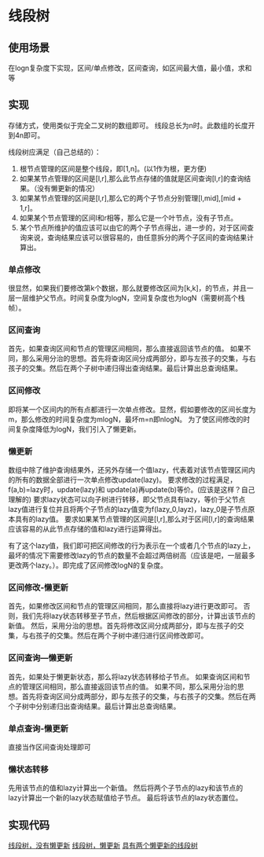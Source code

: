 # 线段树

## 使用场景

在logn复杂度下实现，区间/单点修改，区间查询，如区间最大值，最小值，求和等

## 实现

存储方式，使用类似于完全二叉树的数组即可。
线段总长为n时。此数组的长度开到4n即可。

线段树应满足（自己总结的）：
1. 根节点管理的区间是整个线段，即[1,n]。(以1作为根，更方便)
2. 如果某节点管理的区间是[l,r],那么此节点存储的值就是区间查询[l,r]的查询结果。（没有懒更新的情况）
3. 如果某节点管理的区间是[l,r],那么它的两个子节点分别管理[l,mid],[mid + 1,r]。
4. 如果某个节点管理的区间l和r相等，那么它是一个叶节点，没有子节点。
5. 某个节点所维护的值应该可以由它的两个子节点得出，进一步的，对于区间查询来说，查询结果应该可以很容易的，由任意拆分的两个子区间的查询结果计算出。

### 单点修改

很显然，如果我们要修改第k个数据，那么就要修改区间为[k,k]，的节点，并且一层一层维护父节点。时间复杂度为logN，空间复杂度也为logN（需要树高个栈帧）。

### 区间查询

首先，如果查询区间和节点的管理区间相同，那么直接返回该节点的值。
如果不同，那么采用分治的思想。首先将查询区间分成两部分，即与左孩子的交集，与右孩子的交集。然后在两个子树中递归得出查询结果。最后计算出总查询结果。

### 区间修改

即将某一个区间内的所有点都进行一次单点修改。显然，假如要修改的区间长度为m，那么修改的时间复杂度为mlogN，最坏m=n即nlogN。
为了使区间修改的时间复杂度降低为logN，我们引入了懒更新。

### 懒更新

数组中除了维护查询结果外，还另外存储一个值lazy，代表着对该节点管理区间内的所有的数据全部进行一次单点修改update(lazy)。
要求修改的过程满足，f(a,b)=lazy时，update(lazy)和 update(a)再update(b)等价。(应该是这样？自己理解的)
要求lazy状态可以向子树进行转移，即父节点具有lazy，等价于父节点lazy值进行复位并且将两个子节点的lazy值变为f(lazy_0,layz)，lazy_0是子节点原本具有的lazy值。
要求如果某节点管理的区间是[l,r],那么对于区间[l,r]的查询结果应该容易的从此节点存储的值和lazy进行运算得出。

有了这个lazy值，我们即可把区间修改的行为表示在一个或者几个节点的lazy上，最坏的情况下需要修改lazy的节点的数量不会超过两倍树高（应该是吧，一层最多更改两个lazy。）。即完成了区间修改logN的复杂度。

### 区间修改-懒更新
首先，如果修改区间和节点的管理区间相同，那么直接将lazy进行更改即可。
否则，我们先将lazy状态转移至子节点，然后根据区间修改的部分，计算出该节点的新值。
然后，采用分治的思想。首先将修改区间分成两部分，即与左孩子的交集，与右孩子的交集。然后在两个子树中递归进行区间修改即可。

### 区间查询—懒更新
首先，如果处于懒更新状态，那么将lazy状态转移给子节点。
如果查询区间和节点的管理区间相同，那么直接返回该节点的值。
如果不同，那么采用分治的思想。首先将查询区间分成两部分，即与左孩子的交集，与右孩子的交集。然后在两个子树中分别递归出查询结果。最后计算出总查询结果。

### 单点查询-懒更新
直接当作区间查询处理即可

### 懒状态转移
先用该节点的值和lazy计算出一个新值。
然后将两个子节点的lazy和该节点的lazy计算出一个新的lazy状态赋值给子节点。
最后将该节点的lazy状态置位。

## 实现代码

[线段树，没有懒更新](./线段树_0.cpp)
[线段树，懒更新](./线段树_1.cpp)
[具有两个懒更新的线段树](./线段树_2.cpp)